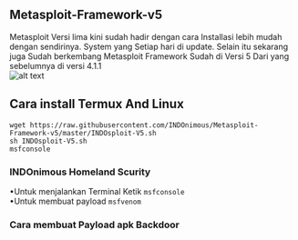 ## Metasploit-Framework-v5
Metasploit Versi lima kini sudah hadir dengan cara 
Installasi lebih mudah dengan sendirinya. System yang 
Setiap hari di update. Selain itu sekarang juga 
Sudah berkembang Metasploit Framework Sudah di Versi 5
Dari yang sebelumnya di versi 4.1.1
<br>
![alt text](https://github.com/INDOnimous/Metasploit-Framework-v5/blob/master/ss.png)
<br>
## Cara install Termux And Linux 

```fish
wget https://raw.githubusercontent.com/INDOnimous/Metasploit-Framework-v5/master/INDOsploit-V5.sh
sh INDOsploit-V5.sh
msfconsole 
```
### INDOnimous Homeland Scurity
•Untuk menjalankan Terminal Ketik ```msfconsole ```<br>
•Untuk membuat payload ```msfvenom ```<br>

### Cara membuat Payload apk Backdoor 



